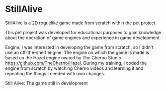 # StillAlive
StillAlive is a 2D roguelike game made from scratch within the pet project.

This pet project was developed for educational purposes to gain knowledge about the operation of game engines and experience in game development.

Engine:
I was interested in developing the game from scratch, so I didn't use an off-the-shelf engine. The engine on which the game is made is based on the Hazel engine owned by The Cherno Studio https://github.com/TheCherno/Hazel. During my training, I coded the engine from scratch by watching Cherno videos and learning it and repeating the things I needed with own changes. 

Still Alive:
The game still in development 
